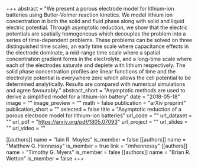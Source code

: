 +++
abstract = "We present a porous electrode model for lithium-ion batteries using Butler-Volmer reaction kinetics. We model lithium ion concentration in both the solid and fluid phase along with solid and liquid electric potential. Through asymptotic reduction, we show that the electric potentials are spatially homogeneous which decouples the problem into a series of time-dependent problems. These problems can be solved on three distinguished time scales, an early time scale where capacitance effects in the electrode dominate, a mid-range time scale where a spatial concentration gradient forms in the electrolyte, and a long-time scale where each of the electrodes saturate and deplete with lithium respectively. The solid phase concentration profiles are linear functions of time and the electrolyte potential is everywhere zero which allows the cell potential to be determined analytically. Results are compared with numerical simulations and agree favourably."
abstract_short = "Asymptotic methods are used to derive a simplified model for a lithium-ion battery"
date = "2018-05-18"
image = ""
image_preview = ""
math = false
publication = "arXiv preprint"
publication_short = ""
selected = false
title = "Asymptotic reduction of a porous electrode model for lithium-ion batteries"
url_code = ""
url_dataset = ""
url_pdf = "https://arxiv.org/pdf/1805.07093"
url_project = ""
url_slides = ""
url_video = ""

[[authors]]
    name = "Iain R. Moyles"
    is_member = false
[[authors]]
    name = "Matthew G. Hennessy"
    is_member = true
    link = "/mhennessy"
[[authors]]
    name = "Timothy G. Myers"
    is_member = false
[[authors]]
    name = "Brian R. Wetton"
    is_member = false
+++
